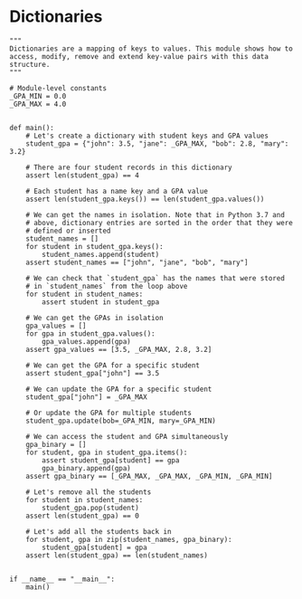 Dictionaries
============

    """
    Dictionaries are a mapping of keys to values. This module shows how to
    access, modify, remove and extend key-value pairs with this data
    structure.
    """

    # Module-level constants
    _GPA_MIN = 0.0
    _GPA_MAX = 4.0


    def main():
        # Let's create a dictionary with student keys and GPA values
        student_gpa = {"john": 3.5, "jane": _GPA_MAX, "bob": 2.8, "mary": 3.2}

        # There are four student records in this dictionary
        assert len(student_gpa) == 4

        # Each student has a name key and a GPA value
        assert len(student_gpa.keys()) == len(student_gpa.values())

        # We can get the names in isolation. Note that in Python 3.7 and
        # above, dictionary entries are sorted in the order that they were
        # defined or inserted
        student_names = []
        for student in student_gpa.keys():
            student_names.append(student)
        assert student_names == ["john", "jane", "bob", "mary"]

        # We can check that `student_gpa` has the names that were stored
        # in `student_names` from the loop above
        for student in student_names:
            assert student in student_gpa

        # We can get the GPAs in isolation
        gpa_values = []
        for gpa in student_gpa.values():
            gpa_values.append(gpa)
        assert gpa_values == [3.5, _GPA_MAX, 2.8, 3.2]

        # We can get the GPA for a specific student
        assert student_gpa["john"] == 3.5

        # We can update the GPA for a specific student
        student_gpa["john"] = _GPA_MAX

        # Or update the GPA for multiple students
        student_gpa.update(bob=_GPA_MIN, mary=_GPA_MIN)

        # We can access the student and GPA simultaneously
        gpa_binary = []
        for student, gpa in student_gpa.items():
            assert student_gpa[student] == gpa
            gpa_binary.append(gpa)
        assert gpa_binary == [_GPA_MAX, _GPA_MAX, _GPA_MIN, _GPA_MIN]

        # Let's remove all the students
        for student in student_names:
            student_gpa.pop(student)
        assert len(student_gpa) == 0

        # Let's add all the students back in
        for student, gpa in zip(student_names, gpa_binary):
            student_gpa[student] = gpa
        assert len(student_gpa) == len(student_names)


    if __name__ == "__main__":
        main()
